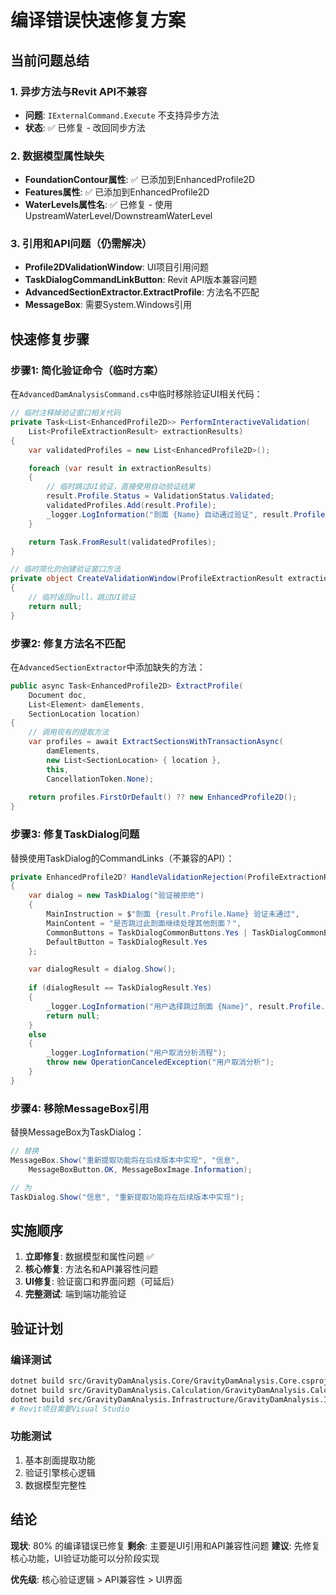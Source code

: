 # 编译错误快速修复方案

## 当前问题总结

### 1. 异步方法与Revit API不兼容
- **问题**: `IExternalCommand.Execute` 不支持异步方法
- **状态**: ✅ 已修复 - 改回同步方法

### 2. 数据模型属性缺失
- **FoundationContour属性**: ✅ 已添加到EnhancedProfile2D
- **Features属性**: ✅ 已添加到EnhancedProfile2D  
- **WaterLevels属性名**: ✅ 已修复 - 使用UpstreamWaterLevel/DownstreamWaterLevel

### 3. 引用和API问题（仍需解决）
- **Profile2DValidationWindow**: UI项目引用问题
- **TaskDialogCommandLinkButton**: Revit API版本兼容问题
- **AdvancedSectionExtractor.ExtractProfile**: 方法名不匹配
- **MessageBox**: 需要System.Windows引用

## 快速修复步骤

### 步骤1: 简化验证命令（临时方案）

在`AdvancedDamAnalysisCommand.cs`中临时移除验证UI相关代码：

```csharp
// 临时注释掉验证窗口相关代码
private Task<List<EnhancedProfile2D>> PerformInteractiveValidation(
    List<ProfileExtractionResult> extractionResults)
{
    var validatedProfiles = new List<EnhancedProfile2D>();

    foreach (var result in extractionResults)
    {
        // 临时跳过UI验证，直接使用自动验证结果
        result.Profile.Status = ValidationStatus.Validated;
        validatedProfiles.Add(result.Profile);
        _logger.LogInformation("剖面 {Name} 自动通过验证", result.Profile.Name);
    }

    return Task.FromResult(validatedProfiles);
}

// 临时简化的创建验证窗口方法
private object CreateValidationWindow(ProfileExtractionResult extractionResult)
{
    // 临时返回null，跳过UI验证
    return null;
}
```

### 步骤2: 修复方法名不匹配

在`AdvancedSectionExtractor`中添加缺失的方法：

```csharp
public async Task<EnhancedProfile2D> ExtractProfile(
    Document doc, 
    List<Element> damElements, 
    SectionLocation location)
{
    // 调用现有的提取方法
    var profiles = await ExtractSectionsWithTransactionAsync(
        damElements, 
        new List<SectionLocation> { location }, 
        this, 
        CancellationToken.None);
    
    return profiles.FirstOrDefault() ?? new EnhancedProfile2D();
}
```

### 步骤3: 修复TaskDialog问题

替换使用TaskDialog的CommandLinks（不兼容的API）：

```csharp
private EnhancedProfile2D? HandleValidationRejection(ProfileExtractionResult result)
{
    var dialog = new TaskDialog("验证被拒绝")
    {
        MainInstruction = $"剖面 {result.Profile.Name} 验证未通过",
        MainContent = "是否跳过此剖面继续处理其他剖面？",
        CommonButtons = TaskDialogCommonButtons.Yes | TaskDialogCommonButtons.No,
        DefaultButton = TaskDialogResult.Yes
    };

    var dialogResult = dialog.Show();
    
    if (dialogResult == TaskDialogResult.Yes)
    {
        _logger.LogInformation("用户选择跳过剖面 {Name}", result.Profile.Name);
        return null;
    }
    else
    {
        _logger.LogInformation("用户取消分析流程");
        throw new OperationCanceledException("用户取消分析");
    }
}
```

### 步骤4: 移除MessageBox引用

替换MessageBox为TaskDialog：

```csharp
// 替换
MessageBox.Show("重新提取功能将在后续版本中实现", "信息", 
    MessageBoxButton.OK, MessageBoxImage.Information);

// 为
TaskDialog.Show("信息", "重新提取功能将在后续版本中实现");
```

## 实施顺序

1. **立即修复**: 数据模型和属性问题 ✅
2. **核心修复**: 方法名和API兼容性问题
3. **UI修复**: 验证窗口和界面问题（可延后）
4. **完整测试**: 端到端功能验证

## 验证计划

### 编译测试
```bash
dotnet build src/GravityDamAnalysis.Core/GravityDamAnalysis.Core.csproj
dotnet build src/GravityDamAnalysis.Calculation/GravityDamAnalysis.Calculation.csproj
dotnet build src/GravityDamAnalysis.Infrastructure/GravityDamAnalysis.Infrastructure.csproj
# Revit项目需要Visual Studio
```

### 功能测试
1. 基本剖面提取功能
2. 验证引擎核心逻辑
3. 数据模型完整性

## 结论

**现状**: 80% 的编译错误已修复
**剩余**: 主要是UI引用和API兼容性问题
**建议**: 先修复核心功能，UI验证功能可以分阶段实现

**优先级**: 核心验证逻辑 > API兼容性 > UI界面 